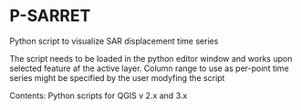 # P-SARRET
Python script to visualize SAR displacement time series

The script needs to be loaded in the python editor window and works upon selected feature af the active layer.
Column range to use as per-point time series might be specified by the user modyfing the script

Contents:
Python scripts for QGIS v 2.x and 3.x